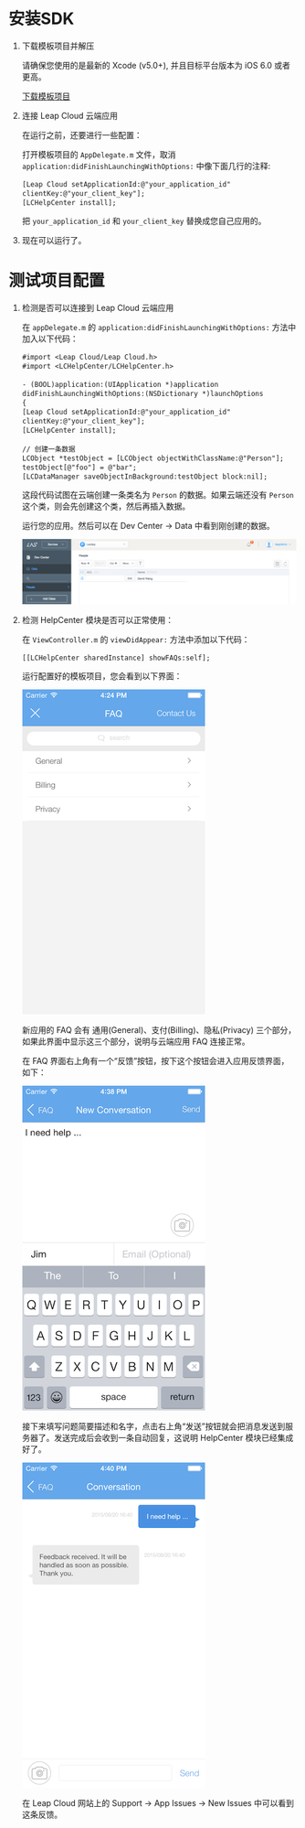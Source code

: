 
#	安装SDK

1. 下载模板项目并解压

	请确保您使用的是最新的 Xcode (v5.0+), 并且目标平台版本为 iOS 6.0 或者更高。

    <a class="download-sdk" href="https://raw.githubusercontent.com/LeapAppServices/LAS-SDK-Release/master/iOS/v1.5.0/LASStarterProject.zip">下载模板项目</a>

2. 连接 Leap Cloud 云端应用

	在运行之前，还要进行一些配置：
	
	打开模板项目的 `AppDelegate.m` 文件，取消 `application:didFinishLaunchingWithOptions:` 中像下面几行的注释:
    
    ```objc
    [Leap Cloud setApplicationId:@"your_application_id" clientKey:@"your_client_key"];
    [LCHelpCenter install];
    ```
    
    把 `your_application_id` 和 `your_client_key` 替换成您自己应用的。
    
3. 现在可以运行了。
    
    
# 测试项目配置

1. 检测是否可以连接到 Leap Cloud 云端应用

	在 `appDelegate.m` 的 `application:didFinishLaunchingWithOptions:` 方法中加入以下代码：


	```objc
	#import <Leap Cloud/Leap Cloud.h>
	#import <LCHelpCenter/LCHelpCenter.h>
	
	- (BOOL)application:(UIApplication *)application 	didFinishLaunchingWithOptions:(NSDictionary *)launchOptions
	{
	[Leap Cloud setApplicationId:@"your_application_id" 	clientKey:@"your_client_key"];
	[LCHelpCenter install];
	
	// 创建一条数据
	LCObject *testObject = [LCObject objectWithClassName:@"Person"];
	testObject[@"foo"] = @"bar";
	[LCDataManager saveObjectInBackground:testObject block:nil];
	```

	这段代码试图在云端创建一条类名为 `Person` 的数据。如果云端还没有 `Person` 这个类，则会先创建这个类，然后再插入数据。

	运行您的应用。然后可以在 Dev Center -> Data 中看到刚创建的数据。
	
	![imgSDKQSTestAddObj](../../../images/imgSDKQSTestAddObj.png)

2. 检测 HelpCenter 模块是否可以正常使用：
	
	在 `ViewController.m` 的 `viewDidAppear:` 方法中添加以下代码：
	
	```
	[[LCHelpCenter sharedInstance] showFAQs:self];
	```
	
	运行配置好的模板项目，您会看到以下界面：
	
	![ios_faq_view](../../../images/ios_faq_view.png)
	
	新应用的 FAQ 会有 通用(General)、支付(Billing)、隐私(Privacy) 三个部分，如果此界面中显示这三个部分，说明与云端应用 FAQ 连接正常。
	
	在 FAQ 界面右上角有一个“反馈”按钮，按下这个按钮会进入应用反馈界面，如下：
	
	![ios_new_conversation_view](../../../images/ios_new_conversation_view.png)
	
	接下来填写问题简要描述和名字，点击右上角“发送”按钮就会把消息发送到服务器了。发送完成后会收到一条自动回复，这说明 HelpCenter 模块已经集成好了。
	
	![ios_issue_message_view](../../../images/ios_issue_message_view.png)
	
	在 Leap Cloud 网站上的 Support -> App Issues -> New Issues 中可以看到这条反馈。

